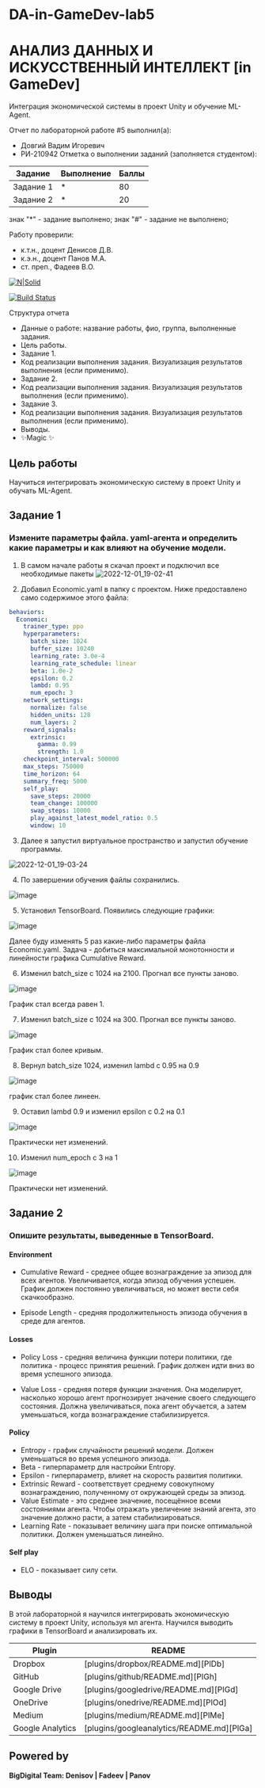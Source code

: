 # DA-in-GameDev-lab5
# АНАЛИЗ ДАННЫХ И ИСКУССТВЕННЫЙ ИНТЕЛЛЕКТ [in GameDev]
Интеграция экономической системы в проект Unity и обучение ML-Agent.

Отчет по лабораторной работе #5 выполнил(а):
- Довгий Вадим Игоревич
- РИ-210942
Отметка о выполнении заданий (заполняется студентом):

| Задание | Выполнение | Баллы |
| ------ | ------ | ------ |
| Задание 1 | * | 80 |
| Задание 2 | * | 20 |

знак "*" - задание выполнено; знак "#" - задание не выполнено;

Работу проверили:
- к.т.н., доцент Денисов Д.В.
- к.э.н., доцент Панов М.А.
- ст. преп., Фадеев В.О.

[![N|Solid](https://cldup.com/dTxpPi9lDf.thumb.png)](https://nodesource.com/products/nsolid)

[![Build Status](https://travis-ci.org/joemccann/dillinger.svg?branch=master)](https://travis-ci.org/joemccann/dillinger)

Структура отчета

- Данные о работе: название работы, фио, группа, выполненные задания.
- Цель работы.
- Задание 1.
- Код реализации выполнения задания. Визуализация результатов выполнения (если применимо).
- Задание 2.
- Код реализации выполнения задания. Визуализация результатов выполнения (если применимо).
- Задание 3.
- Код реализации выполнения задания. Визуализация результатов выполнения (если применимо).
- Выводы.
- ✨Magic ✨

## Цель работы
Научиться интегрировать экономическую систему в проект Unity и обучать ML-Agent.

## Задание 1
### Измените параметры файла. yaml-агента и определить какие параметры и как влияют на обучение модели.

1) В самом начале работы я скачал проект и подключил все необходимые пакеты
![2022-12-01_19-02-41](https://user-images.githubusercontent.com/45125347/205074538-56356ece-27f3-41dc-82aa-bbe196b4875c.png)

2) Добавил Economic.yaml в папку с проектом. Ниже предоставлено само содержимое этого файла:
    
```yaml
behaviors:
  Economic:
    trainer_type: ppo
    hyperparameters:
      batch_size: 1024
      buffer_size: 10240
      learning_rate: 3.0e-4
      learning_rate_schedule: linear
      beta: 1.0e-2
      epsilon: 0.2
      lambd: 0.95
      num_epoch: 3      
    network_settings:
      normalize: false
      hidden_units: 128
      num_layers: 2
    reward_signals:
      extrinsic:
        gamma: 0.99
        strength: 1.0
    checkpoint_interval: 500000
    max_steps: 750000
    time_horizon: 64
    summary_freq: 5000
    self_play:
      save_steps: 20000
      team_change: 100000
      swap_steps: 10000
      play_against_latest_model_ratio: 0.5
      window: 10
```
3) Далее я запустил виртуальное пространство и запустил обучение программы.

![2022-12-01_19-03-24](https://user-images.githubusercontent.com/45125347/205076351-1121513d-8104-43d1-a41b-a082a15f00e7.png)

4) По завершении обучения файлы сохранились.

![image](https://user-images.githubusercontent.com/100460661/204887208-84cc500f-c7b6-4031-855b-2f4fe065bed6.png)

5) Установил TensorBoard. Появились следующие графики:

![image](https://user-images.githubusercontent.com/100460661/204898423-7c906192-58d7-4afa-8c8a-bf4d005f6ced.png)

Далее буду изменять 5 раз какие-либо параметры файла Economic.yaml. Задача - добиться максимальной монотонности и линейности графика Cumulative Reward.

6) Изменил batch_size с 1024 на 2100. Прогнал все пункты заново.

![image](https://user-images.githubusercontent.com/100460661/204902981-ed6800f5-8e39-4c7d-8904-49d503508ea4.png)

График стал всегда равен 1.

7) Изменил batch_size с 1024 на 300. Прогнал все пункты заново.

![image](https://user-images.githubusercontent.com/100460661/204906752-666444b0-c8c9-4fe1-82b0-0fdc9dbef739.png)

График стал более кривым.

8) Вернул  batch_size 1024, изменил lambd с 0.95 на 0.9

![image](https://user-images.githubusercontent.com/100460661/204908823-3dc96edc-ef01-4e25-9510-2ad3272d8cf2.png)

график стал более линеен.

9) Оставил lambd 0.9 и изменил epsilon с 0.2 на 0.1

![image](https://user-images.githubusercontent.com/100460661/204910295-b7822e91-12c7-4527-b0d4-1f1cbd3fcb0c.png)

Практически нет изменений.

10) Изменил num_epoch с 3 на 1

![image](https://user-images.githubusercontent.com/100460661/204911579-0b373ba2-c0b5-46d4-99e7-7df73578100e.png)

Практически нет изменений.


## Задание 2
### Опишите результаты, выведенные в TensorBoard.

#### Environment
- Cumulative Reward - среднее общее вознаграждение за эпизод для всех агентов. Увеличивается, когда эпизод обучения успешен. График должен постоянно увеличиваться, но может вести себя скачкообразно.

- Episode Length - средняя продолжительность эпизода обучения в среде для агентов.

#### Losses
- Policy Loss - средняя величина функции потери политики, где политика - процесс принятия решений. График должен идти вниз во время успешного эпизода.

- Value Loss - средняя потеря функции значения. Она моделирует, насколько хорошо агент прогнозирует значение своего следующего состояния. Должна увеличиваться, пока агент обучается, а затем уменьшаться, когда вознаграждение стабилизируется.

#### Policy

- Entropy - график случайности решений модели. Должен уменьшаться во время успешного эпизода. 
- Beta - гиперпараметр для настройки Entropy.
- Epsilon - гиперпараметр, влияет на скорость развития политики.
- Extrinsic Reward - соответствует среднему совокупному вознаграждению, полученному от окружающей среды за эпизод.
- Value Estimate - это среднее значение, посещённое всеми состояниями агента. Чтобы отражать увеличение знаний агента, это значение должно расти, а затем стабилизироваться.
- Learning Rate - показывает величину шага при поиске оптимальной политики. Должен уменьшаться линейно.

#### Self play
- ELO - показывает силу сети.

## Выводы
В этой лабораторной я научился интегрировать экономическую систему в проект Unity, используя мл агента. Научился выводить графики в TensorBoard и анализировать их.

| Plugin | README |
| ------ | ------ |
| Dropbox | [plugins/dropbox/README.md][PlDb] |
| GitHub | [plugins/github/README.md][PlGh] |
| Google Drive | [plugins/googledrive/README.md][PlGd] |
| OneDrive | [plugins/onedrive/README.md][PlOd] |
| Medium | [plugins/medium/README.md][PlMe] |
| Google Analytics | [plugins/googleanalytics/README.md][PlGa] |

## Powered by

**BigDigital Team: Denisov | Fadeev | Panov**
